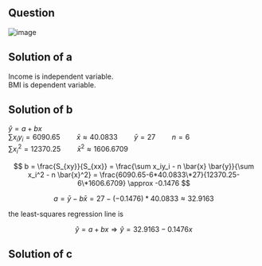 ## Question

![image](https://github.com/user-attachments/assets/48482a85-3d1e-42a8-99d4-e12bdd165d3d)

## Solution of a

Income is independent variable.  
BMI is dependent variable.

## Solution of b

$\hat{y} = a + bx$  
$\sum x_iy_i = 6090.65 \quad \quad \bar{x} \approx 40.0833 \quad \quad \bar{y}=27 \quad \quad n=6$  
$\sum x_i^2 = 12370.25 \quad \quad \bar{x}^2 \approx 1606.6709$  

$$
b = \frac{S_{xy}}{S_{xx}} = \frac{\sum x_iy_i - n \bar{x} \bar{y}}{\sum x_i^2 - n \bar{x}^2} = \frac{6090.65-6*40.0833\*27}{12370.25-6\*1606.6709} \approx -0.1476
$$

$$
a = \bar{y} - b \bar{x} = 27 - (-0.1476)*40.0833 \approx 32.9163
$$

the least-squares regression line is

$$
\hat{y} = a + bx \Rightarrow \hat{y} = 32.9163 -0.1476x
$$

## Solution of c

